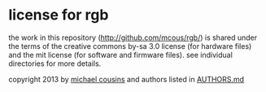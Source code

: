 # license for rgb

the work in this repository (http://github.com/mcous/rgb/) is shared under the terms of the creative commons by-sa 3.0 license (for hardware files) and the mit license (for software and firmware files). see individual directories for more details.

copyright 2013 by [michael cousins](http://github.com/mcous) and authors listed in [AUTHORS.md](http://github.com/mcous/rgb/AUTHORS.md)
